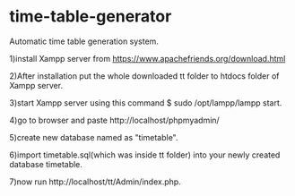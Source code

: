 # time-table-generator
Automatic time table generation system.

1)install Xampp server from https://www.apachefriends.org/download.html

2)After installation put the whole downloaded tt folder to htdocs folder of Xampp server.

3)start Xampp server using this command $ sudo /opt/lampp/lampp start.

4)go to browser and paste http://localhost/phpmyadmin/

5)create new database named as "timetable".

6)import timetable.sql(which was inside tt folder) into your newly created database timetable.

7)now run http://localhost/tt/Admin/index.php.


